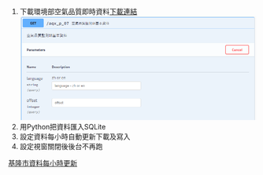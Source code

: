 1. 下載環境部空氣品質即時資料[下載連結](https://data.moenv.gov.tw/api/v2/aqx_p_07?api_key=133f5725-c027-46fd-9aca-d97096ead024)
![Alt text](image.png)
2. 用Python把資料匯入SQLite
3. 設定資料每小時自動更新下載及寫入
4. 設定視窗關閉後後台不再跑

[基隆市資料每小時更新](https://data.moenv.gov.tw/api/v2/aqx_p_135?api_key=133f5725-c027-46fd-9aca-d97096ead024)